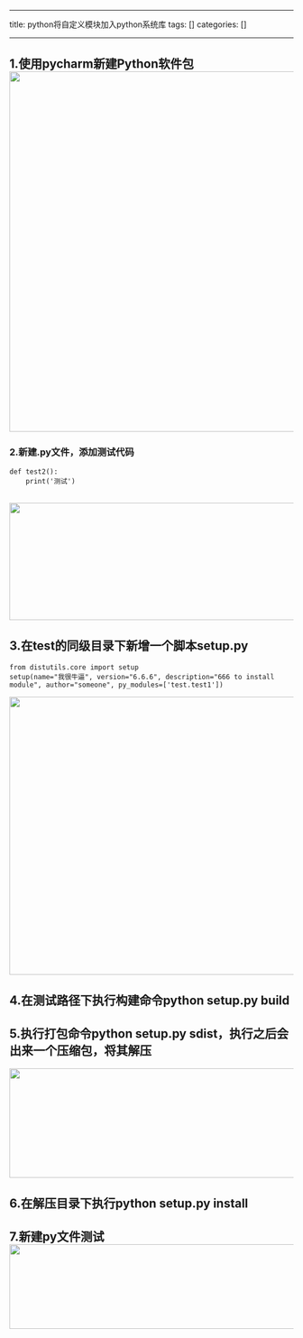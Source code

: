 
--- 
title:  python将自定义模块加入python系统库 
tags: []
categories: [] 

---
## 1.使用pycharm新建Python软件包<img alt="" height="639" src="https://img-blog.csdnimg.cn/f196ab09e83f4ad2ab52882767284460.png" width="1048">

### 2.新建.py文件，添加测试代码

```
def test2():
    print('测试')
```

 <img alt="" height="208" src="https://img-blog.csdnimg.cn/2b44882c5bdc44c6a9f056bbe4ddd4b1.png" width="631">

## 3.在test的同级目录下新增一个脚本setup.py

```
from distutils.core import setup
setup(name="我很牛逼", version="6.6.6", description="666 to install module", author="someone", py_modules=['test.test1'])
```

<img alt="" height="493" src="https://img-blog.csdnimg.cn/13c2bdba866447e581c81879ce444774.png" width="1031">

## 4.在测试路径下执行构建命令python setup.py build

## 5.执行打包命令python setup.py sdist，执行之后会出来一个压缩包，将其解压

<img alt="" height="194" src="https://img-blog.csdnimg.cn/d12d2d33e749472583a1f9bfe8e76039.png" width="696">

## 6.在解压目录下执行python setup.py install

## 7.新建py文件测试<img alt="" height="150" src="https://img-blog.csdnimg.cn/f6656b879f1f48f6af5f24972ec3c33d.png" width="594">








